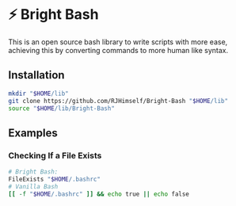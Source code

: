 # ⚡ Bright Bash

This is an open source bash library to write scripts with more ease, achieving this by converting commands to more human like syntax.

## Installation

```bash
mkdir "$HOME/lib"
git clone https://github.com/RJHimself/Bright-Bash "$HOME/lib"
source "$HOME/lib/Bright-Bash"
```

## Examples

### Checking If a File Exists

```bash
# Bright Bash:
FileExists "$HOME/.bashrc"
# Vanilla Bash
[[ -f "$HOME/.bashrc" ]] && echo true || echo false
```
